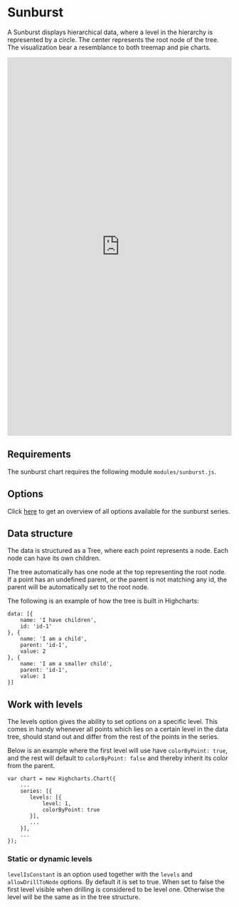 Sunburst
===

A Sunburst displays hierarchical data, where a level in the hierarchy is represented by a circle. The center represents the root node of the tree. The visualization bear a resemblance to both treemap and pie charts.

<iframe style="width: 100%; height: 850px; border: none;" src=https://www.highcharts.com/samples/embed/highcharts/demo/sunburst allow="fullscreen"></iframe>

Requirements
------------

The sunburst chart requires the following module `modules/sunburst.js`.

Options
-------

Click [here](https://api.highcharts.com/highcharts/plotOptions.sunburst) to get an overview of all options available for the sunburst series.

Data structure
--------------

The data is structured as a Tree, where each point represents a node. Each node can have its own children.

The tree automatically has one node at the top representing the root node. If a point has an undefined parent, or the parent is not matching any id, the parent will be automatically set to the root node.

The following is an example of how the tree is built in Highcharts:

    
    data: [{
        name: 'I have children',
        id: 'id-1'
    }, {
        name: 'I am a child',
        parent: 'id-1',
        value: 2
    }, {
        name: 'I am a smaller child',
        parent: 'id-1',
        value: 1
    }]
    

Work with levels
----------------

The levels option gives the ability to set options on a specific level. This comes in handy whenever all points which lies on a certain level in the data tree, should stand out and differ from the rest of the points in the series.

Below is an example where the first level will use have `colorByPoint: true`, and the rest will default to `colorByPoint: false` and thereby inherit its color from the parent.

    
    var chart = new Highcharts.Chart({
        ...
        series: [{
           levels: [{
               level: 1,
               colorByPoint: true
           }],
           ...
        }],
        ...
    }); 

### Static or dynamic levels

`levelIsConstant` is an option used together with the `levels` and `allowDrillToNode` options. By default it is set to true. When set to false the first level visible when drilling is considered to be level one. Otherwise the level will be the same as in the tree structure.
